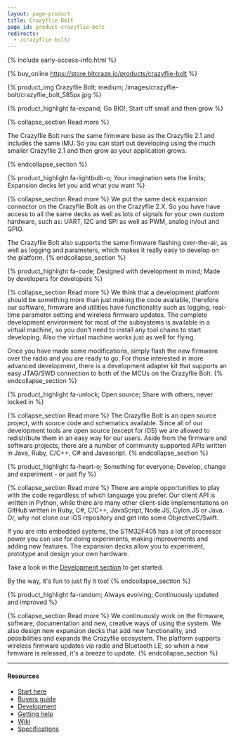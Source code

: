 ```yaml
---
layout: page-product
title: Crazyflie Bolt
page_id: product-crazyflie-bolt
redirects:
  - /crazyflie-bolt/
---
```


{% include early-access-info.html %}

{% buy_online https://store.bitcraze.io/products/crazyflie-bolt %}

{% product_img Crazyflie Bolt; medium;
/images/crazyflie-bolt/crazyflie_bolt_585px.jpg
%}

{% product_highlight
fa-expand;
Go BIG!;
Start off small and then grow
%}

{% collapse_section Read more %}

The Crazyflie Bolt runs the same firmware base as the Crazyflie 2.1 and includes the same IMU. So you can start out
developing using the much smaller Crazyflie 2.1 and then grow as your application grows.

{% endcollapse_section %}


{% product_highlight
fa-lightbulb-o;
Your imagination sets the limits;
Expansion decks let you add what you want
%}

{% collapse_section Read more %}
We put the same deck expansion connector on the Crazyflie Bolt as on the Crazyflie 2.X. So you have have access to all the same decks
as well as lots of signals for your own custom hardware, such as: UART, I2C and SPI as well as PWM, analog in/out and GPIO.

The Crazyflie Bolt also supports the same firmware flashing over-the-air, as well as logging and parameters, which makes it really easy
to develop on the platform.
{% endcollapse_section %}

{% product_highlight
fa-code;
Designed with development in mind;
Made by developers for developers
%}

{% collapse_section Read more %}
We think that a development platform should be something more than
just making the code available, therefore our software, firmware
and utilities have functionality such as logging, real-time parameter setting and
wireless firmware updates. The complete development environment for
most of the subsystems is available in a virtual machine, so you
don't need to install any tool chains to start developing. Also the
virtual machine works just as well for flying.

Once you have made some modifications, simply flash the new firmware
over the radio and you are ready to go.
For those interested in more advanced development, there is a
development adapter kit that supports an easy JTAG/SWD connection to
both of the MCUs on the Crazyflie Bolt.
{% endcollapse_section %}


{% product_highlight
fa-unlock;
Open source;
Share with others, never locked in
%}

{% collapse_section Read more %}
The Crazyflie Bolt is an open source project, with source code and
schematics available.
Since all of our development tools are open source (except for iOS) we are
allowed to redistribute them in an easy way for our users. Aside from the
firmware and software projects, there are a number of community
supported APIs written in Java, Ruby, C/C++, C# and Javascript.
{% endcollapse_section %}


{% product_highlight
fa-heart-o;
Something for everyone;
Develop, change and experiment - or just fly
%}

{% collapse_section Read more %}
There are ample opportunities to play with the code regardless of which language you prefer.
Our client API is written in Python, while there are many other client-side implementations on GitHub written
in Ruby, C#, C/C++, JavaScript, Node.JS, Cylon.JS or Java.
Or, why not clone our iOS repository and get into some ObjectiveC/Swift.

If you are into embedded systems, the STM32F405 has a lot of processor power you can use for doing experiments, making improvements and adding new features. The expansion decks allow you to experiment, prototype and design your own hardware.

Take a look in the [Development section](/development-overview/) to get started.

By the way, it's fun to just fly it too!
{% endcollapse_section %}


{% product_highlight
fa-random;
Always evolving;
Continuously updated and improved
%}

{% collapse_section Read more %}
We continuously work on the firmware, software, documentation and new, creative ways of using
the system. We also design new expansion decks that add new functionality,
and possibilities and expands the Crazyflie ecosystem.
The platform supports wireless firmware
updates via radio and Bluetooth LE, so when a new firmware is released,
it's a breeze to update.
{% endcollapse_section %}

---

#### Resources

- [Start here](/start/)
- [Buyers guide](/crazyflie-2-0-buyers-guide/)
- [Development](/development-overview/)
- [Getting help](/getting-help/)
- [Wiki](https://wiki.bitcraze.io/projects:bolt:index)
- [Specifications](https://store.bitcraze.io/products/crazyflie-bolt)
